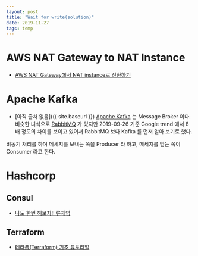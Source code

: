 ```yaml
---
layout: post
title: "Wait for write(solution)"
date: 2019-11-27
tags: temp
---
```


# AWS NAT Gateway to NAT Instance
- [AWS NAT Gateway에서 NAT instance로 전환하기](https://blog.2dal.com/2018/12/31/nat-gateway-to-nat-instance/)

# Apache Kafka
- [아직 출처 없음]({{ site.baseurl }})
[Apache Kafka](https://kafka.apache.org/) 는 Message Broker 이다.
비슷한 녀석으로 [RabbitMQ](https://www.rabbitmq.com) 가 있지만 2019-09-26 기준 Google trend 에서 8배 정도의 차이를 보이고 있어서 RabbitMQ 보다 Kafka 를 먼저 알아 보기로 했다.

비동기 처리를 하며 메세지를 보내는 쪽을 Producer 라 하고, 메세지를 받는 쪽이 Consumer 라고 한다.

# Hashcorp

## Consul
- [나도 한번 해보자!! 류재영](http://longbe00.blogspot.com/2017/08/consul.html)

## Terraform
- [테라폼(Terraform) 기초 튜토리얼](https://www.44bits.io/ko/post/terraform_introduction_infrastrucute_as_code)
